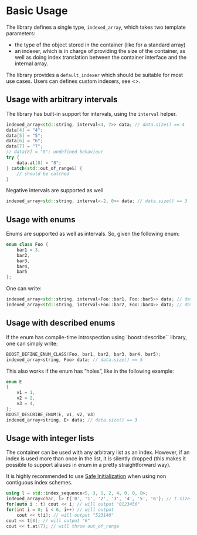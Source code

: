 <!--
Copyright 2022 Julien Blanc
Distributed under the Boost Software License, Version 1.0.
https://www.boost.org/LICENSE_1_0.txt
-->

# Basic Usage

The library defines a single type, `indexed_array`, which takes two template 
parameters:
* the type of the object stored in the container (like for a standard array)
* an indexer, which is in charge of providing the size of the container, as well
as doing index translation between the container interface and the internal
array.

The library provides a `default_indexer` which should be suitable for most use
cases. Users can defines custom indexers, see <<customindexer>>.

## Usage with arbitrary intervals

The library has built-in support for intervals, using the `interval` helper.

```cpp
indexed_array<std::string, interval<4, 7>> data; // data.size() == 4
data[4] = "4";
data[5] = "5";
data[6] = "6";
data[7] = "7";
// data[8] = "8"; undefined behaviour
try {
	data.at(8) = "8";
} catch(std::out_of_range&) {
	// should be catched
}
```

Negative intervals are supported as well
```cpp
indexed_array<std::string, interval<-2, 0>> data; // data.size() == 3
```

## Usage with enums

Enums are supported as well as intervals. So, given the following enum:

```cpp
enum class Foo {
	bar1 = 3,
	bar2,
	bar3,
	bar4,
	bar5
};
```

One can write:

```cpp
indexed_array<std::string, interval<Foo::bar1, Foo::bar5>> data; // data.size() == 5
indexed_array<std::string, interval<Foo::bar2, Foo::bar4>> data; // data.size() == 3
```

## Usage with described enums

If the enum has compile-time introspection using `boost::describe`` library, one can
simply write:

```cpp
BOOST_DEFINE_ENUM_CLASS(Foo, bar1, bar2, bar3, bar4, bar5);
indexed_array<string, Foo> data; // data.size() == 5
```

This also works if the enum has “holes”, like in the following example:

```cpp
enum E
{
	v1 = 1,
	v2 = 2,
	v3 = 4,
};
BOOST_DESCRIBE_ENUM(E, v1, v2, v3)
indexed_array<string, E> data; // data.size() == 3
```

## Usage with integer lists

The container can be used with any arbitrary list as an index. However, if an
index is used more than once in the list, it is silently dropped (this makes
it possible to support aliases in enum in a pretty straightforward way).

It is highly recommended to use [Safe Initialization](safeinitialization.md) when using non contiguous
index schemes.

```cpp
using l = std::index_sequence<5, 3, 1, 2, 4, 0, 0, 8>;
indexed_array<char, l> t{'0', '1', '2', '3', '4', '5', '6'}; // t.size() == 7
for(auto i : t) cout << i; // will output "0123456"
for(int i = 0; i < 6, i++) // will output 
	cout << t[i]; // will output "523140"
cout << t[8]; // will output "6"
cout << t.at(7); // will throw out_of_range
```

